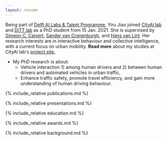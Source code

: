 ```yaml
---
layout: resume
---
```

Being part of [<u>Delft AI Labs & Talent Programme</u>](https://www.tudelft.nl/ai/tu-delft-ai-labs), Yiru Jiao joined [<u>CityAI lab</u>](https://www.tudelft.nl/en/ai/cityai-lab) and [<u>DiTT lab</u>](https://www.tudelft.nl/citg/over-faculteit/afdelingen/transport-planning/research/labs/data-analytics-and-traffic-simulation-lab/dittlab-tu-delft/) as a PhD student from 15 Jan. 2021. She is supervised by [<u>Simeon C. Calvert</u>](https://scholar.google.nl/citations?user=pwVbHHEAAAAJ&hl=nl), [<u>Sander van Cranenburgh</u>](https://scholar.google.nl/citations?user=-FNYwWYAAAAJ&hl=en&inst=6173373803492361994&oi=ao), and [<u>Hans van Lint</u>](https://scholar.google.nl/citations?user=Q95PbrMAAAAJ&hl=en&inst=6173373803492361994&oi=sra). Her research interests are in interactive behaviour and collective intelligence, with a current focus on urban mobility. <b>Read more</b> about my studies at CityAI lab's [<u>project site.</u>](https://www.cityai-lab.nl/vehicle-coordination/)

- My PhD research is about:
  - Vehicle interaction 1) among human drivers and 2) between human drivers and automated vehicles in urban traffic,
  - Enhance traffic safety, promote travel efficiency, and gain more understanding of human driving behaviour. 

{% include_relative publications.md %}

{% include_relative presentations.md %}

{% include_relative education.md %}

{% include_relative awards.md %}

{% include_relative background.md %}
